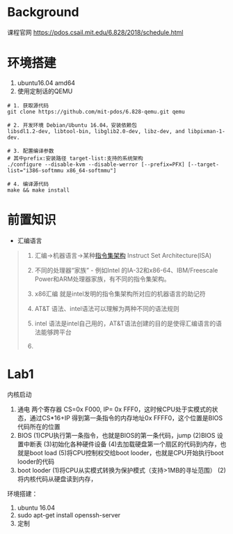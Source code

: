 #  Background

课程官网 https://pdos.csail.mit.edu/6.828/2018/schedule.html



# 环境搭建

1. ubuntu16.04 amd64
2. 使用定制话的QEMU

```shell
# 1. 获取源代码 
git clone https://github.com/mit-pdos/6.828-qemu.git qemu

# 2. 开发环境 Debian/Ubuntu 16.04，安装依赖包
libsdl1.2-dev, libtool-bin, libglib2.0-dev, libz-dev, and libpixman-1-dev.

# 3. 配置编译参数
# 其中prefix:安装路径 target-list:支持的系统架构
./configure --disable-kvm --disable-werror [--prefix=PFX] [--target-list="i386-softmmu x86_64-softmmu"]

# 4. 编译源代码
make && make install
```



# 前置知识

- 汇编语言

> 1. 汇编->机器语言->某种[指令集架构](https://zh.wikipedia.org/zh/%E6%8C%87%E4%BB%A4%E9%9B%86%E6%9E%B6%E6%A7%8B) Instruct Set Architecture(ISA)
>
> 2. 不同的处理器“家族” - 例如Intel 的IA-32和x86-64、IBM/Freescale Power和ARM处理器家族，有不同的指令集架构。
> 3. x86汇编 就是intel发明的指令集架构所对应的机器语言的助记符
> 4. AT&T 语法、intel语法可以理解为两种不同的语法规则
> 5. intel 语法是intel自己用的，AT&T语法创建的目的是使得汇编语言的语法能够跨平台
> 6. 
>
> 





# Lab1

内核启动

1. 通电 两个寄存器 CS=0x F000, IP= 0x FFF0，这时候CPU处于实模式的状态，通过CS*16+IP 得到第一条指令的内存地址0x FFFF0，这个位置是BIOS代码所在的位置
2. BIOS
(1)CPU执行第一条指令，也就是BIOS的第一条代码，jump
(2)BIOS 设置中断表
(3)初始化各种硬件设备
(4)去加载硬盘第一个扇区的代码到内存，也就是boot load
(5)将CPU控制权交给boot looder，也就是CPU开始执行boot looder的代码
3. boot looder
(1)将CPU从实模式转换为保护模式（支持>1MB的寻址范围）
(2)将内核代码从硬盘读到内存，


环境搭建：
1. ubuntu 16.04
2. sudo apt-get install openssh-server
3. 定制





